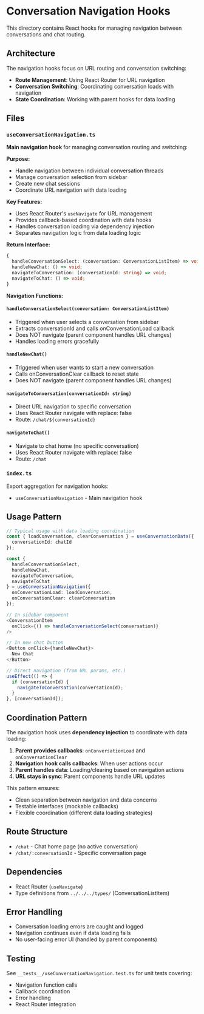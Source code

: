 # Conversation Navigation Hooks

This directory contains React hooks for managing navigation between conversations and chat routing.

## Architecture

The navigation hooks focus on URL routing and conversation switching:
- **Route Management**: Using React Router for URL navigation
- **Conversation Switching**: Coordinating conversation loads with navigation
- **State Coordination**: Working with parent hooks for data loading

## Files

### `useConversationNavigation.ts`
**Main navigation hook** for managing conversation routing and switching:

**Purpose:**
- Handle navigation between individual conversation threads
- Manage conversation selection from sidebar
- Create new chat sessions
- Coordinate URL navigation with data loading

**Key Features:**
- Uses React Router's `useNavigate` for URL management
- Provides callback-based coordination with data hooks
- Handles conversation loading via dependency injection
- Separates navigation logic from data loading logic

**Return Interface:**
```typescript
{
  handleConversationSelect: (conversation: ConversationListItem) => void;
  handleNewChat: () => void;
  navigateToConversation: (conversationId: string) => void;
  navigateToChat: () => void;
}
```

**Navigation Functions:**

#### `handleConversationSelect(conversation: ConversationListItem)`
- Triggered when user selects a conversation from sidebar
- Extracts conversationId and calls onConversationLoad callback
- Does NOT navigate (parent component handles URL changes)
- Handles loading errors gracefully

#### `handleNewChat()`
- Triggered when user wants to start a new conversation
- Calls onConversationClear callback to reset state
- Does NOT navigate (parent component handles URL changes)

#### `navigateToConversation(conversationId: string)`
- Direct URL navigation to specific conversation
- Uses React Router navigate with replace: false
- Route: `/chat/${conversationId}`

#### `navigateToChat()`
- Navigate to chat home (no specific conversation)
- Uses React Router navigate with replace: false
- Route: `/chat`

### `index.ts`
Export aggregation for navigation hooks:
- `useConversationNavigation` - Main navigation hook

## Usage Pattern

```typescript
// Typical usage with data loading coordination
const { loadConversation, clearConversation } = useConversationData({
  conversationId: chatId
});

const {
  handleConversationSelect,
  handleNewChat,
  navigateToConversation,
  navigateToChat
} = useConversationNavigation({
  onConversationLoad: loadConversation,
  onConversationClear: clearConversation
});

// In sidebar component
<ConversationItem 
  onClick={() => handleConversationSelect(conversation)}
/>

// In new chat button
<Button onClick={handleNewChat}>
  New Chat
</Button>

// Direct navigation (from URL params, etc.)
useEffect(() => {
  if (conversationId) {
    navigateToConversation(conversationId);
  }
}, [conversationId]);
```

## Coordination Pattern

The navigation hook uses **dependency injection** to coordinate with data loading:

1. **Parent provides callbacks**: `onConversationLoad` and `onConversationClear`
2. **Navigation hook calls callbacks**: When user actions occur
3. **Parent handles data**: Loading/clearing based on navigation actions
4. **URL stays in sync**: Parent components handle URL updates

This pattern ensures:
- Clean separation between navigation and data concerns
- Testable interfaces (mockable callbacks)
- Flexible coordination (different data loading strategies)

## Route Structure

- `/chat` - Chat home page (no active conversation)
- `/chat/:conversationId` - Specific conversation page

## Dependencies

- React Router (`useNavigate`)
- Type definitions from `../../../types/` (ConversationListItem)

## Error Handling

- Conversation loading errors are caught and logged
- Navigation continues even if data loading fails
- No user-facing error UI (handled by parent components)

## Testing

See `__tests__/useConversationNavigation.test.ts` for unit tests covering:
- Navigation function calls
- Callback coordination
- Error handling
- React Router integration 